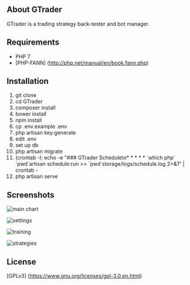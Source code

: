 ## About GTrader

GTrader is a trading strategy back-tester and bot manager.

## Requirements
* PHP 7
* [PHP-FANN] (http://php.net/manual/en/book.fann.php)

## Installation
1. git clone
2. cd GTrader
3. composer install
4. bower install
5. npm install
6. cp .env.example .env
7. php artisan key:generate
8. edit .env
9. set up db
10. php artisan migrate
11. (crontab -l; echo -e "### GTrader Schedule\n* * * * * \`which php\` \`pwd\`artisan schedule:run >> \`pwd\`storage/logs/schedule.log 2>&1" | crontab -
12. php artisan serve

## Screenshots
![main chart](https://cloud.githubusercontent.com/assets/12033369/23566860/fdeaecca-0053-11e7-9c57-7de5d9aa8297.png)

![settings](https://cloud.githubusercontent.com/assets/12033369/23566869/08e82b60-0054-11e7-9637-3de98b20c5cf.png)

![training](https://cloud.githubusercontent.com/assets/12033369/23566864/01f26f1e-0054-11e7-82fd-c23d142728fa.png)

![strategies](https://cloud.githubusercontent.com/assets/12033369/23566871/0e0255da-0054-11e7-861d-3412d534c426.png)

## License
[GPLv3] (https://www.gnu.org/licenses/gpl-3.0.en.html)

